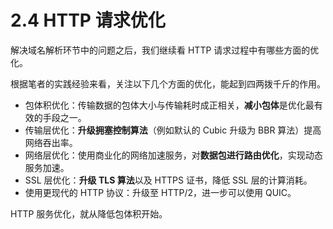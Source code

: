# 2.4 HTTP 请求优化

解决域名解析环节中的问题之后，我们继续看 HTTP 请求过程中有哪些方面的优化。

根据笔者的实践经验来看，关注以下几个方面的优化，能起到四两拨千斤的作用。

- 包体积优化：传输数据的包体大小与传输耗时成正相关，**减小包体**是优化最有效的手段之一。
- 传输层优化：**升级拥塞控制算法**（例如默认的 Cubic 升级为 BBR 算法）提高网络吞出率。
- 网络层优化：使用商业化的网络加速服务，对**数据包进行路由优化**，实现动态服务加速。
- SSL 层优化：**升级 TLS 算法**以及 HTTPS 证书，降低 SSL 层的计算消耗。
- 使用更现代的 HTTP 协议：升级至 HTTP/2，进一步可以使用 QUIC。

HTTP 服务优化，就从降低包体积开始。